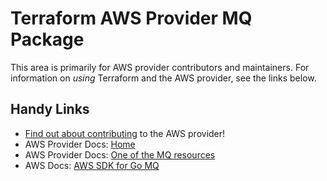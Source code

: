 # Terraform AWS Provider MQ Package

This area is primarily for AWS provider contributors and maintainers. For information on _using_ Terraform and the AWS provider, see the links below.


## Handy Links
* [Find out about contributing](../../../docs/contributing) to the AWS provider!
* AWS Provider Docs: [Home](https://registry.terraform.io/providers/hashicorp/aws/latest/docs)
* AWS Provider Docs: [One of the MQ resources](https://registry.terraform.io/providers/hashicorp/aws/latest/docs/resources/mq_broker)
* AWS Docs: [AWS SDK for Go MQ](https://docs.aws.amazon.com/sdk-for-go/api/service/mq/)
